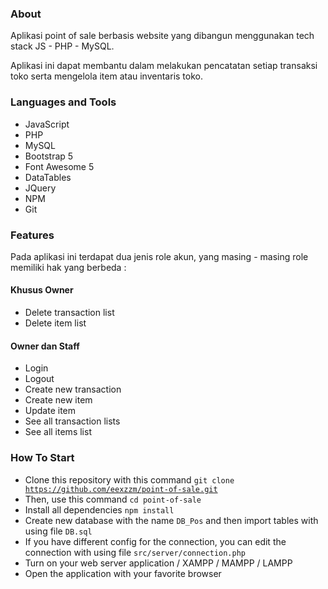 ### About
Aplikasi point of sale berbasis website yang dibangun menggunakan tech stack JS - PHP - MySQL.

Aplikasi ini dapat membantu dalam melakukan pencatatan setiap transaksi toko serta mengelola item atau inventaris toko. 

### Languages and Tools
- JavaScript
- PHP
- MySQL
- Bootstrap 5
- Font Awesome 5
- DataTables
- JQuery
- NPM
- Git

### Features
Pada aplikasi ini terdapat dua jenis role akun, yang masing - masing role memiliki hak yang berbeda :
#### Khusus Owner
- Delete transaction list
- Delete item list

#### Owner dan Staff
- Login
- Logout
- Create new transaction
- Create new item
- Update item
- See all transaction lists
- See all items list

### How To Start
- Clone this repository with this command <code>git clone https://github.com/eexzzm/point-of-sale.git</code>
- Then, use this command <code>cd point-of-sale</code>
- Install all dependencies <code>npm install</code>
- Create new database with the name <code>DB_Pos</code> and then import tables with using file <code>DB.sql</code>
- If you have different config for the connection, you can edit the connection with using file <code>src/server/connection.php</code>
- Turn on your web server application / XAMPP / MAMPP / LAMPP
- Open the application with your favorite browser